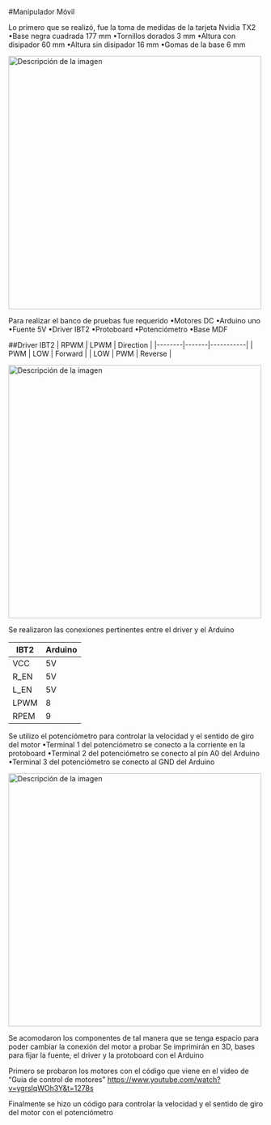 #Manipulador Móvil 

Lo primero que se realizó, fue la toma de medidas de la tarjeta Nvidia TX2
•Base negra cuadrada 177 mm
•Tornillos dorados 3 mm
•Altura con disipador 60 mm
•Altura sin disipador 16 mm
•Gomas de la base 6 mm

<img src="/Kevin%20Lopez/Tarjeta.jpeg" alt="Descripción de la imagen" width="500"/>

Para realizar el banco de pruebas fue requerido
•Motores DC
•Arduino uno
•Fuente 5V
•Driver IBT2
•Protoboard
•Potenciómetro
•Base MDF

##Driver IBT2
| RPWM   | LPWM  | Direction |
|--------|-------|-----------|
| PWM    | LOW   | Forward   |
| LOW    | PWM   | Reverse   |

<img src="/Kevin%20Lopez/Datos_IBT2.jpg" alt="Descripción de la imagen" width="500"/>

Se realizaron las conexiones pertinentes entre el driver y el Arduino

| IBT2   | Arduino | 
|--------|---------|
| VCC    | 5V      | 
| R_EN   | 5V      | 
| L_EN   | 5V      |
| LPWM   | 8       |
| RPEM   | 9       |

Se utilizo el potenciómetro para controlar la velocidad y el sentido de giro del motor
•Terminal 1 del potenciómetro se conecto a la corriente en la protoboard
•Terminal 2 del potenciómetro se conecto al pin A0 del Arduino
•Terminal 3 del potenciómetro se conecto al GND del Arduino

<img src="/Kevin%20Lopez/Banco de pruebas.jpeg" alt="Descripción de la imagen" width="500"/>

Se acomodaron los componentes de tal manera que se tenga espacio para poder cambiar la conexión del motor a probar
Se imprimirán en 3D, bases para fijar la fuente, el driver y la protoboard con el Arduino

Primero se probaron los motores con el código que viene en el video de “Guia de control de motores”
https://www.youtube.com/watch?v=ygrsIqWOh3Y&t=1278s

Finalmente se hizo un código para controlar la velocidad y el sentido de giro del motor con el potenciómetro


